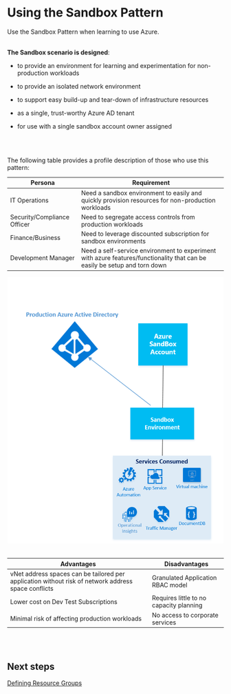 # Using the Sandbox Pattern 
Use the Sandbox Pattern when learning to use Azure.  
<br />
<br />

**The Sandbox scenario is designed**:   
- to provide an environment for learning and experimentation for non-production workloads  

- to provide an isolated network environment  
- to support easy build-up and tear-down of infrastructure resources  
- as a single, trust-worthy Azure AD tenant  
- for use with a single sandbox account owner assigned  
<br />
<br />

The following table provides a profile description of those who use this pattern:  

| Persona | Requirement|
| ----------- | ----------- |
|IT Operations | Need a sandbox environment to easily and quickly provision resources for non-production workloads|
|Security/Compliance Officer | Need to segregate access controls from production workloads |
|Finance/Business | Need to leverage discounted subscription for sandbox environments |
|Development Manager | Need a self-service environment to experiment with azure features/functionality that can be easily be setup and torn down |

![Sandbox-Pattern](https://github.com/alvarovitta/Enrollment-and-Subscription/blob/master/_images/Sandbox-Pattern.png)
<br /> 
<br /> 

| Advantages | Disadvantages |
| ------ | -------- |
|vNet address spaces can be tailored per application without risk of network address space conflicts  | Granulated Application RBAC model  |
|Lower cost on Dev Test Subscriptions  | Requires little to no capacity planning  |
|Minimal risk of affecting production workloads  | No access to corporate services  |
<br /> 
<br />

## Next steps
[Defining Resource Groups](https://github.com/alvarovitta/Enrollment-and-Subscription/blob/master/3.0-Defining-Resource-Groups.md)
